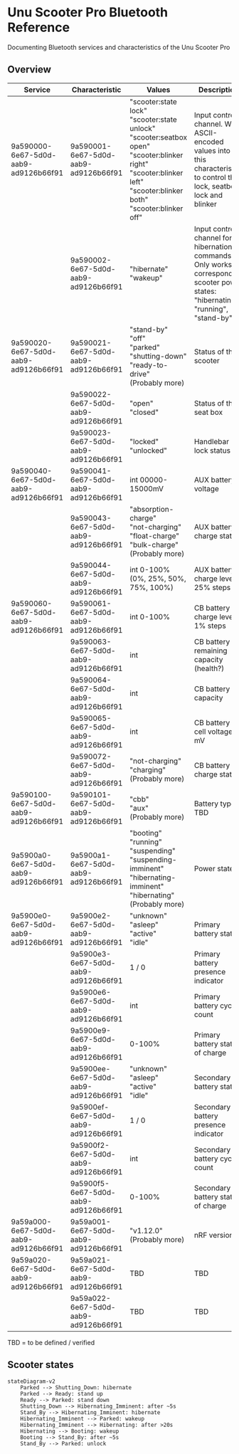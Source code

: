 # Unu Scooter Pro Bluetooth Reference
Documenting Bluetooth services and characteristics of the Unu Scooter Pro

## Overview

| **Service** | **Characteristic** | **Values** | **Description** |
|---|---|---|---|
| 9a590000-6e67-5d0d-aab9-ad9126b66f91 | 9a590001-6e67-5d0d-aab9-ad9126b66f91 | "scooter:state lock"<br>"scooter:state unlock"<br>"scooter:seatbox open"<br>"scooter:blinker right"<br>"scooter:blinker left"<br>"scooter:blinker both"<br>"scooter:blinker off" | Input control channel. Write ASCII-encoded values into this characteristic to control the lock, seatbox lock and blinker |
|                                      | 9a590002-6e67-5d0d-aab9-ad9126b66f91 | "hibernate"<br>"wakeup" | Input control channel for hibernation commands. Only works in corresponding scooter power states: "hibernating", "running", "stand-by".  |
| 9a590020-6e67-5d0d-aab9-ad9126b66f91 | 9a590021-6e67-5d0d-aab9-ad9126b66f91 | "stand-by"<br>"off"<br>"parked"<br>"shutting-down"<br>"ready-to-drive"<br>(Probably more) | Status of the scooter |
|                                      | 9a590022-6e67-5d0d-aab9-ad9126b66f91 | "open"<br>"closed" | Status of the seat box |
|                                      | 9a590023-6e67-5d0d-aab9-ad9126b66f91 | "locked"<br>"unlocked" | Handlebar lock status |
| 9a590040-6e67-5d0d-aab9-ad9126b66f91 | 9a590041-6e67-5d0d-aab9-ad9126b66f91 | int 00000-15000mV | AUX battery voltage |
|                                      | 9a590043-6e67-5d0d-aab9-ad9126b66f91 | "absorption-charge"<br>"not-charging"<br>"float-charge"<br>"bulk-charge"<br>(Probably more) | AUX battery charge status |
|                                      | 9a590044-6e67-5d0d-aab9-ad9126b66f91 | int 0-100% (0%, 25%, 50%, 75%, 100%) | AUX battery charge level in 25% steps |
| 9a590060-6e67-5d0d-aab9-ad9126b66f91 | 9a590061-6e67-5d0d-aab9-ad9126b66f91 | int 0-100% | CB battery charge level in 1% steps |
|                                      | 9a590063-6e67-5d0d-aab9-ad9126b66f91 | int | CB battery remaining capacity (health?) |
|                                      | 9a590064-6e67-5d0d-aab9-ad9126b66f91 | int | CB battery full capacity |
|                                      | 9a590065-6e67-5d0d-aab9-ad9126b66f91 | int | CB battery cell voltage in mV |
|                                      | 9a590072-6e67-5d0d-aab9-ad9126b66f91 | "not-charging"<br>"charging"<br>(Probably more) | CB battery charge status |
| 9a590100-6e67-5d0d-aab9-ad9126b66f91 | 9a590101-6e67-5d0d-aab9-ad9126b66f91 | "cbb"<br>"aux"<br>(Probably more) | Battery type. TBD |
| 9a5900a0-6e67-5d0d-aab9-ad9126b66f91 | 9a5900a1-6e67-5d0d-aab9-ad9126b66f91 | "booting"<br>"running"<br>"suspending"<br>"suspending-imminent"<br>"hibernating-imminent"<br>"hibernating"<br>(Probably more) | Power state |
| 9a5900e0-6e67-5d0d-aab9-ad9126b66f91 | 9a5900e2-6e67-5d0d-aab9-ad9126b66f91 | "unknown"<br>"asleep"<br>"active"<br>"idle" | Primary battery state |
|                                      | 9a5900e3-6e67-5d0d-aab9-ad9126b66f91 | 1 / 0 | Primary battery presence indicator |
|                                      | 9a5900e6-6e67-5d0d-aab9-ad9126b66f91 | int | Primary battery cycle count |
|                                      | 9a5900e9-6e67-5d0d-aab9-ad9126b66f91 | 0-100% | Primary battery state of charge |
|                                      | 9a5900ee-6e67-5d0d-aab9-ad9126b66f91 | "unknown"<br>"asleep"<br>"active"<br>"idle" | Secondary battery state |
|                                      | 9a5900ef-6e67-5d0d-aab9-ad9126b66f91 | 1 / 0 | Secondary battery presence indicator |
|                                      | 9a5900f2-6e67-5d0d-aab9-ad9126b66f91 | int | Secondary battery cycle count |
|                                      | 9a5900f5-6e67-5d0d-aab9-ad9126b66f91 | 0-100% | Secondary battery state of charge |
| 9a59a000-6e67-5d0d-aab9-ad9126b66f91 | 9a59a001-6e67-5d0d-aab9-ad9126b66f91 | "v1.12.0"<br>(Probably more) | nRF version |
| 9a59a020-6e67-5d0d-aab9-ad9126b66f91 | 9a59a021-6e67-5d0d-aab9-ad9126b66f91 | TBD | TBD |
|                                      | 9a59a022-6e67-5d0d-aab9-ad9126b66f91 | TBD | TBD |

TBD = to be defined / verified

## Scooter states

```mermaid
stateDiagram-v2
    Parked --> Shutting_Down: hibernate
    Parked --> Ready: stand up
    Ready --> Parked: stand down
    Shutting_Down --> Hibernating_Imminent: after ~5s
    Stand_By --> Hibernating_Imminent: hibernate
    Hibernating_Imminent --> Parked: wakeup
    Hibernating_Imminent --> Hibernating: after >20s
    Hibernating --> Booting: wakeup
    Booting --> Stand_By: after ~5s
    Stand_By --> Parked: unlock
```
